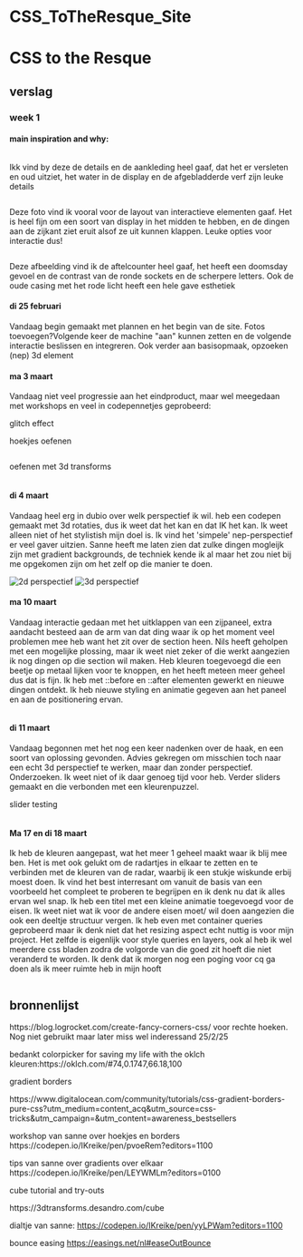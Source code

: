 # CSS_ToTheResque_Site
 
<h1> CSS to the Resque</h1>
<h2>verslag</h2>
<h3>week 1</h3>
<h4>main inspiration and why:</h4>
<img src="./assets/2557528134_13a7e74dea_o.jpg" alt="">
<p>Ikk vind by deze de details en de aankleding heel gaaf, dat het er versleten en oud uitziet, het water in de display en de afgebladderde verf zijn leuke details</p>
<img src="./assets/52706072209_afed1a68eb_o.jpg" alt="">
<p>Deze foto vind ik vooral voor de layout van interactieve elementen gaaf. Het is heel fijn om een soort van display in het midden te hebben, en de dingen aan de zijkant ziet eruit alsof ze uit kunnen klappen. Leuke opties voor interactie dus!</p>
<img src="./assets/2472526663_c5f3e3dbf7_o.jpg" alt="">
<p>Deze afbeelding vind ik de aftelcounter heel gaaf, het heeft een doomsday gevoel en de contrast van de ronde sockets en de scherpere letters. Ook de oude casing met het rode licht heeft een hele gave esthetiek</p>
<h4>di 25 februari</h4>
<p>Vandaag begin gemaakt met plannen en het begin van de site. Fotos toevoegen?Volgende keer de machine "aan" kunnen zetten en de volgende interactie beslissen en integreren. Ook verder aan basisopmaak, opzoeken (nep) 3d element</p>

<h4>ma 3 maart</h4>
<p>Vandaag niet veel progressie aan het eindproduct, maar wel meegedaan met workshops en veel in codepennetjes geprobeerd:</p>
<p>glitch effect</p>
<a href="https://codepen.io/IKreike/pen/vEYxyzX"></a>
<p>hoekjes oefenen</p>
<img src="https://codepen.io/IKreike/pen/pvoeRem" alt="">
<p>oefenen met 3d transforms</p>
<img src="https://codepen.io/IKreike/pen/XJWMjyE" alt="">

<h4>di 4 maart</h4>
<p>Vandaag heel erg in dubio over welk perspectief ik wil. heb een codepen gemaakt met 3d rotaties, dus ik weet dat het kan en dat IK het kan. Ik weet alleen niet of het stylistish mijn doel is. Ik vind het 'simpele' nep-perspectief er veel gaver uitzien. Sanne heeft me laten zien dat zulke dingen mogleijk zijn met gradient backgrounds, de techniek kende ik al maar het zou niet bij me opgekomen zijn om het zelf op die manier te doen.</p>
<a href="https://codepen.io/IKreike/pen/VYwpRPp?editors=1100"></a>
<img src="./assets/2d perspectief.png" alt="2d perspectief">
<img src="./assets/3d perspectief.png" alt="3d perspectief">

<h4>ma 10 maart</h4>
<p>Vandaag interactie gedaan met het uitklappen van een zijpaneel, extra aandacht besteed aan de arm van dat ding waar ik op het moment veel problemen mee heb want het zit over de section heen. Nils heeft geholpen met een mogelijke plossing, maar ik weet niet zeker of die werkt aangezien ik nog dingen op die section wil maken. Heb kleuren toegevoegd die een beetje op metaal lijken voor te knoppen, en het heeft meteen meer geheel dus dat is fijn. Ik heb met ::before en ::after elementen gewerkt en nieuwe dingen ontdekt. Ik heb nieuwe styling en animatie gegeven aan het paneel en aan de positionering ervan.</p>
<img src="./assets/10:3:25.png" alt="">

<h4>di 11 maart</h4>
<p>Vandaag begonnen met het nog een keer nadenken over de haak, en een soort van oplossing gevonden. Advies gekregen om misschien toch naar een echt 3d perspectief te werken, maar dan zonder perspectief. Onderzoeken. Ik weet niet of ik daar genoeg tijd voor heb. Verder sliders gemaakt en die verbonden met een kleurenpuzzel.</p>
<p>slider testing</p>
<a href="https://codepen.io/IKreike/pen/yyLzbKa?editors=0100"></a>
<img src="./assets/11:3:25.png" alt="">


<h4>Ma 17 en di 18 maart</h4>
<p>Ik heb de kleuren aangepast, wat het meer 1 geheel maakt waar ik blij mee ben. Het is met ook gelukt om de radartjes in elkaar te zetten en te verbinden met de kleuren van de radar, waarbij ik een stukje wiskunde erbij moest doen. Ik vind het best interresant om vanuit de basis van een voorbeeld het compleet te proberen te begrijpen en ik denk nu dat ik alles ervan wel snap. Ik heb een titel met een kleine animatie toegevoegd voor de eisen. Ik weet niet wat ik voor de andere eisen moet/ wil doen aangezien die ook een deeltje structuur vergen. Ik heb even met container queries geprobeerd maar ik denk niet dat het resizing aspect echt nuttig is voor mijn project. Het zelfde is eigenlijk voor style queries en layers, ook al heb ik wel meerdere css bladen zodra de volgorde van die goed zit hoeft die niet veranderd te worden. Ik denk dat ik morgen nog een poging voor cq ga doen als ik meer ruimte heb in mijn hooft</p>


<p></p>
<img src="" alt="">
<a href="http://"></a>




<h2> bronnenlijst </h2>
<p>https://blog.logrocket.com/create-fancy-corners-css/ voor rechte hoeken. Nog niet gebruikt maar later miss wel inderessand 25/2/25</p>

<p>bedankt colorpicker for saving my life with the oklch kleuren:https://oklch.com/#74,0.1747,66.18,100</p>

<p>gradient borders</p>
https://www.digitalocean.com/community/tutorials/css-gradient-borders-pure-css?utm_medium=content_acq&utm_source=css-tricks&utm_campaign=&utm_content=awareness_bestsellers

<p>workshop van sanne over hoekjes en borders
https://codepen.io/IKreike/pen/pvoeRem?editors=1100</p>
<p>tips van sanne over gradients over elkaar
https://codepen.io/IKreike/pen/LEYWMLm?editors=0100 </p>

<p>cube tutorial and try-outs</p>
<p>https://3dtransforms.desandro.com/cube</p>

dialtje van sanne:
https://codepen.io/IKreike/pen/yyLPWam?editors=1100

bounce easing
https://easings.net/nl#easeOutBounce


<p></p>

<img src="" alt="">
<a href="http://"></a>